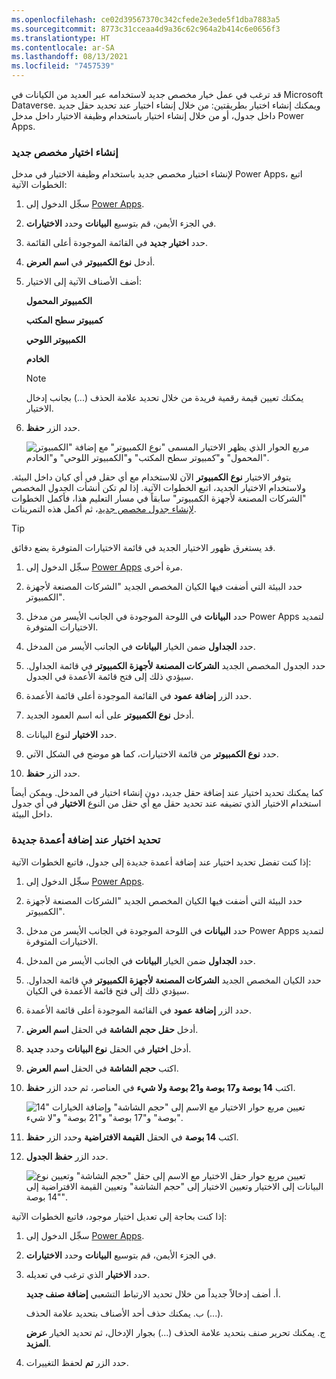 ```yaml
---
ms.openlocfilehash: ce02d39567370c342cfede2e3ede5f1dba7883a5
ms.sourcegitcommit: 8773c31cceaa4d9a36c62c964a2b414c6e0656f3
ms.translationtype: HT
ms.contentlocale: ar-SA
ms.lasthandoff: 08/13/2021
ms.locfileid: "7457539"
---
```

قد ترغب في عمل خيار مخصص جديد لاستخدامه عبر العديد من الكيانات في Microsoft Dataverse. ويمكنك إنشاء اختيار بطريقتين: من خلال إنشاء اختيار عند تحديد حقل جديد داخل جدول، أو من خلال إنشاء اختيار باستخدام وظيفة الاختيار داخل مدخل Power Apps.

### <a name="create-a-new-custom-choice"></a>إنشاء اختيار مخصص جديد

لإنشاء اختيار مخصص جديد باستخدام وظيفة الاختيار في مدخل Power Apps، اتبع الخطوات الآتية:

1.  سجِّل الدخول إلى [Power Apps](https://make.powerapps.com/).

2.  في الجزء الأيمن، قم بتوسيع **البيانات** وحدد **الاختيارات**.

3.  حدد **اختيار جديد** في القائمة الموجودة أعلى القائمة.

4.  أدخل **نوع الكمبيوتر** في **اسم العرض**.

5.  أضف الأصناف الآتية إلى الاختيار:

    **الكمبيوتر المحمول**

    **كمبيوتر سطح المكتب**

    **الكمبيوتر اللوحي**

    **الخادم**
    
    > [!NOTE]
    > يمكنك تعيين قيمة رقمية فريدة من خلال تحديد علامة الحذف (...) بجانب إدخال الاختيار.

6.  حدد الزر **حفظ**.

     ![مربع الحوار الذي يظهر الاختيار المسمى "نوع الكمبيوتر" مع إضافة "الكمبيوتر المحمول" و"كمبيوتر سطح المكتب" و"الكمبيوتر اللوحي" و"الخادم".](../media/Module_5_-_Lab_7_-_Image_1.png)

يتوفر الاختيار **نوع الكمبيوتر** الآن للاستخدام مع أي حقل في أي كيان داخل البيئة. ولاستخدام الاختيار الجديد، اتبع الخطوات الآتية.
إذا لم تكن أنشأت الجدول المخصص "الشركات المصنعة لأجهزة الكمبيوتر" سابقاً في مسار التعليم هذا، فأكمل الخطوات [لإنشاء جدول مخصص جديد](/learn/modules/create-manage-entities/5-exercise)، ثم أكمل هذه التمرينات.

> [!TIP]
> قد يستغرق ظهور الاختيار الجديد في قائمة الاختيارات المتوفرة بضع دقائق. 

1.  سجِّل الدخول إلى [Power Apps](https://make.powerapps.com/) مرة أخرى.

2.  حدد البيئة التي أضفت فيها الكيان المخصص الجديد "الشركات المصنعة لأجهزة الكمبيوتر".

3.  حدد **البيانات** في اللوحة الموجودة في الجانب الأيسر من مدخل Power Apps لتمديد الاختيارات المتوفرة.

4.  حدد **الجداول** ضمن الخيار **البيانات** في الجانب الأيسر من المدخل.

5.  حدد الجدول المخصص الجديد **الشركات المصنعة لأجهزة الكمبيوتر** في قائمة الجداول. سيؤدي ذلك إلى فتح قائمة الأعمدة في الجدول.

6.  حدد الزر **إضافة عمود** في القائمة الموجودة أعلى قائمة الأعمدة.

7.  أدخل **نوع الكمبيوتر** على أنه اسم العمود الجديد.

8.  حدد **الاختيار** لنوع البيانات.

9.  حدد **نوع الكمبيوتر** من قائمة الاختيارات، كما هو موضح في الشكل الآتي.

10. حدد الزر **حفظ**.

كما يمكنك تحديد اختيار عند إضافة حقل جديد، دون إنشاء اختيار في المدخل. ويمكن أيضاً استخدام الاختيار الذي تضيفه عند تحديد حقل مع أي حقل من النوع **الاختيار** في أي جدول داخل البيئة.

### <a name="define-a-choice-when-adding-new-columns"></a>تحديد اختيار عند إضافة أعمدة جديدة

إذا كنت تفضل تحديد اختيار عند إضافة أعمدة جديدة إلى جدول، فاتبع الخطوات الآتية:

1.  سجِّل الدخول إلى [Power Apps](https://make.powerapps.com/).

2.  حدد البيئة التي أضفت فيها الكيان المخصص الجديد "الشركات المصنعة لأجهزة الكمبيوتر".

3.  حدد **البيانات** في اللوحة الموجودة في الجانب الأيسر من مدخل Power Apps لتمديد الاختيارات المتوفرة.

4.  حدد **الجداول** ضمن الخيار **البيانات** في الجانب الأيسر من المدخل.

5.  حدد الكيان المخصص الجديد **الشركات المصنعة لأجهزة الكمبيوتر** في قائمة الجداول. سيؤدي ذلك إلى فتح قائمة الأعمدة في الكيان.

6.  حدد الزر **إضافة عمود** في القائمة الموجودة أعلى قائمة الأعمدة.

7.  أدخل **حقل حجم الشاشة** في الحقل **اسم العرض**.

8.  أدخل **اختيار** في الحقل **نوع البيانات** وحدد **جديد**.

9.  اكتب **حجم الشاشة** في الحقل **اسم العرض**.

10. اكتب **14 بوصة و17 بوصة و21 بوصة ولا شيء** في العناصر، ثم حدد الزر **حفظ**.

    ![تعيين مربع حوار الاختيار مع الاسم إلى "حجم الشاشة" وإضافة الخيارات "14 بوصة" و"17 بوصة" و"21 بوصة" و"لا شيء".](../media/Module_5_-_Lab_8_-_Image_1.png)

11. اكتب **14 بوصة** في الحقل **القيمة الافتراضية** وحدد الزر **حفظ**.

12. حدد الزر **حفظ الجدول**.

    ![تعيين مربع حوار حقل الاختيار مع الاسم إلى حقل "حجم الشاشة" وتعيين نوع البيانات إلى الاختيار وتعيين الاختيار إلى "حجم الشاشة" وتعيين القيمة الافتراضية إلى "14 بوصة".](../media/Module_5_-_Lab_8_-_Image_2.png)

إذا كنت بحاجة إلى تعديل اختيار موجود، فاتبع الخطوات الآتية:

1.  سجِّل الدخول إلى [Power Apps](https://make.powerapps.com/).

2.  في الجزء الأيمن، قم بتوسيع **البيانات** وحدد **الاختيارات**.

3.  حدد **الاختيار** الذي ترغب في تعديله.

    أ.  أضف إدخالاً جديداً من خلال تحديد الارتباط التشعبي **إضافة صنف جديد**.

    ب.  يمكنك حذف أحد الأصناف بتحديد علامة الحذف (...).

    ج.  يمكنك تحرير صنف بتحديد علامة الحذف (...) بجوار الإدخال، ثم تحديد الخيار **عرض المزيد**.

4.  حدد الزر **تم** لحفظ التغييرات. 
